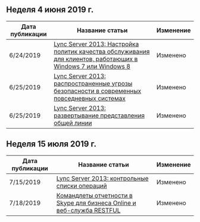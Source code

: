 <!-- This file is generated automatically each week. Changes made to this file will be overwritten.-->




## <a name="week-of-june-24-2019"></a>Неделя 4 июня 2019 г.


| Дата публикации |Название статьи | Изменение |
|------|------------|--------|
| 6/24/2019 | [Lync Server 2013: Настройка политик качества обслуживания для клиентов, работающих в Windows 7 или Windows 8](/LyncServer/lync-server-2013-configuring-quality-of-service-policies-for-clients-running-on-windows-7-or-windows-8) | Изменено |
| 6/25/2019 | [Lync Server 2013: распространенные угрозы безопасности в современных повседневных системах](/LyncServer/lync-server-2013-common-security-threats-in-modern-day-computing) | Изменено |
| 6/25/2019 | [Lync Server 2013: развертывание представления общей линии](/LyncServer/lync-server-2013-deploy-shared-line-appearance) | Изменено |


## <a name="week-of-july-15-2019"></a>Неделя 15 июля 2019 г.


| Дата публикации |Название статьи | Изменение |
|------|------------|--------|
| 7/15/2019 | [Lync Server 2013: контрольные списки операций](/LyncServer/lync-server-2013-operations-checklists) | Изменено |
| 7/18/2019 | [Командлеты отчетности в Skype для бизнеса Online и веб-служба RESTFUL](/LyncServer/the-skype-for-business-online-reporting-cmdlets-and-rest-web-service) | Изменено |
